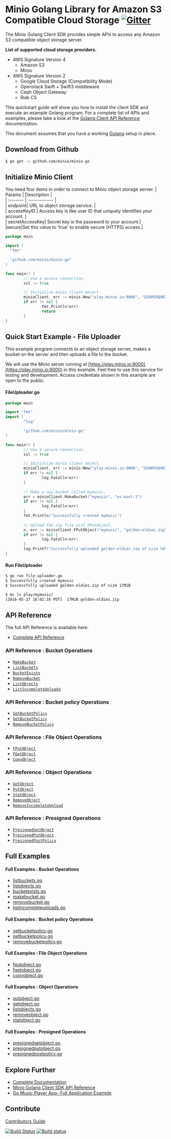 # Minio Golang Library for Amazon S3 Compatible Cloud Storage [![Gitter](https://badges.gitter.im/Join%20Chat.svg)](https://gitter.im/Minio/minio?utm_source=badge&utm_medium=badge&utm_campaign=pr-badge&utm_content=badge)
The Minio Golang Client SDK provides simple APIs to access any Amazon S3 compatible object storage server. 

**List of supported cloud storage providers.** 
- AWS Signature Version 4
   - Amazon S3
   - Minio
 - AWS Signature Version 2
   - Google Cloud Storage (Compatibility Mode)
   - Openstack Swift + Swift3 middleware
   - Ceph Object Gateway
   - Riak CS

This quickstart guide will show you how to install the client SDK and execute an example Golang program. For a complete list of APIs and examples, please take a look at the [Golang Client API Reference](https://docs.minio.io/docs/golang-client-api-reference) documentation.

This document assumes that you have a working [Golang](https://docs.minio.io/docs/how-to-install-golang) setup in place.


## Download from Github

```sh
$ go get -u github.com/minio/minio-go
```
## Initialize Minio Client
You need four items in order to connect to Minio object storage server.
| Params     | Description |  
| :------- | :------------ |  
| endpoint| URL to object storage service. |  
| accessKeyID | Access key is like user ID that uniquely identifies your account.   |   
| secretAccessKey| Secret key is the password to your account.|
|secure|Set this value to 'true' to enable secure (HTTPS) access.|

```go
package main

import (
  "fmt"

  "github.com/minio/minio-go"
)

func main() {
        // Use a secure connection.
        ssl := true

        // Initialize minio client object.
        minioClient, err := minio.New("play.minio.io:9000", "Q3AM3UQ867SPQQA43P2F", "zuf+tfteSlswRu7BJ86wekitnifILbZam1KYY3TG", ssl)
        if err != nil {
                fmt.Println(err)
                return
        }
}
```

## Quick Start Example - File Uploader
This example program connects to an object storage server, makes a bucket on the server and then uploads a file to the bucket.




We will use the Minio server running at [https://play.minio.io:9000](https://play.minio.io:9000) in this example. Feel free to use this service for testing and development. Access credentials shown in this example are open to the public.

#### FileUploader.go
```go
package main

import "fmt"
import (
        "log"

        "github.com/minio/minio-go"
)

func main() {
        // Use a secure connection.
        ssl := true

        // Initialize minio client object.
        minioClient, err := minio.New("play.minio.io:9000", "Q3AM3UQ867SPQQA43P2F", "zuf+tfteSlswRu7BJ86wekitnifILbZam1KYY3TG", ssl)
        if err != nil {
                log.Fatalln(err)
        }
  
        // Make a new bucket called mymusic.
        err = minioClient.MakeBucket("mymusic", "us-east-1")
        if err != nil {
                log.Fatalln(err)
        }
        fmt.Println("Successfully created mymusic")
  
        // Upload the zip file with FPutObject.
        n, err := minioClient.FPutObject("mymusic", "golden-oldies.zip", "/tmp/golden-oldies.zip", "application/zip")
        if err != nil {
                log.Fatalln(err)
        }
        log.Printf("Successfully uploaded golden-oldies.zip of size %d\n", n)
}
```
#### Run FileUploader
```bash
$ go run file-uploader.go
$ Successfully created mymusic 
$ Successfully uploaded golden-oldies.zip of size 17MiB

$ mc ls play/mymusic/
[2016-05-27 16:02:16 PDT]  17MiB golden-oldies.zip
```

## API Reference
The full API Reference is available here. 
* [Complete API Reference](https://docs.minio.io/docs/golang-client-api-reference)

### API Reference : Bucket Operations
* [`MakeBucket`](https://docs.minio.io/docs/golang-client-api-reference#MakeBucket)
* [`ListBuckets`](https://docs.minio.io/docs/golang-client-api-reference#ListBuckets)
* [`BucketExists`](https://docs.minio.io/docs/golang-client-api-reference#BucketExists)
* [`RemoveBucket`](https://docs.minio.io/docs/golang-client-api-reference#RemoveBucket)
* [`ListObjects`](https://docs.minio.io/docs/golang-client-api-reference#ListObjects)
* [`ListIncompleteUploads`](https://docs.minio.io/docs/golang-client-api-reference#ListIncompleteUploads)

### API Reference : Bucket policy  Operations
* [`SetBucketPolicy`](https://docs.minio.io/docs/golang-client-api-reference#SetBucketPolicy)
* [`GetBucketPolicy`](https://docs.minio.io/docs/golang-client-api-reference#GetBucketPolicy)
* [`RemoveBucketPolicy`](https://docs.minio.io/docs/golang-client-api-reference#RemoveBucketPolicy)

### API Reference : File Object Operations
* [`FPutObject`](https://docs.minio.io/docs/golang-client-api-reference#FPutObject)
* [`FGetObject`](https://docs.minio.io/docs/golang-client-api-reference#FPutObject)
* [`CopyObject`](https://docs.minio.io/docs/golang-client-api-reference#CopyObject)

### API Reference : Object Operations
* [`GetObject`](https://docs.minio.io/docs/golang-client-api-reference#GetObject)
* [`PutObject`](https://docs.minio.io/docs/golang-client-api-reference#PutObject)
* [`StatObject`](https://docs.minio.io/docs/golang-client-api-reference#StatObject)
* [`RemoveObject`](https://docs.minio.io/docs/golang-client-api-reference#RemoveObject)
* [`RemoveIncompleteUpload`](https://docs.minio.io/docs/golang-client-api-reference#RemoveIncompleteUpload)

### API Reference : Presigned Operations
* [`PresignedGetObject`](https://docs.minio.io/docs/golang-client-api-reference#PresignedGetObject)
* [`PresignedPutObject`](https://docs.minio.io/docs/golang-client-api-reference#PresignedPutObject)
* [`PresignedPostPolicy`](https://docs.minio.io/docs/golang-client-api-reference#PresignedPostPolicy)


## Full Examples

#### Full Examples : Bucket Operations
* [listbuckets.go](./examples/s3/listbuckets.go)
* [listobjects.go](./examples/s3/listobjects.go)
* [bucketexists.go](./examples/s3/bucketexists.go)
* [makebucket.go](./examples/s3/makebucket.go)
* [removebucket.go](./examples/s3/removebucket.go)
* [listincompleteuploads.go](./examples/s3/listincompleteuploads.go)

#### Full Examples : Bucket policy Operations
* [setbucketpolicy.go](./examples/s3/setbucketpolicy.go)
* [getbucketpolicy.go](./examples/s3/getbucketpolicy.go)
* [removebucketpolicy.go](./examples/s3/removebucketpolicy.go)
 
#### Full Examples : File Object Operations
* [fputobject.go](./examples/s3/fputobject.go)
* [fgetobject.go](./examples/s3/fgetobject.go)
* [copyobject.go](./examples/s3/copyobject.go)

#### Full Examples : Object Operations
* [putobject.go](./examples/s3/putobject.go)
* [getobject.go](./examples/s3/getobject.go)
* [listobjects.go](./examples/s3/listobjects.go)
* [removeobject.go](./examples/s3/removeobject.go)
* [statobject.go](./examples/s3/statobject.go)

#### Full Examples : Presigned Operations
* [presignedgetobject.go](./examples/s3/presignedgetobject.go)
* [presignedputobject.go](./examples/s3/presignedputobject.go)
* [presignedpostpolicy.go](./examples/s3/presignedpostpolicy.go)

## Explore Further
* [Complete Documentation](https://docs.minio.io)
* [Minio Golang Client SDK API Reference](https://docs.minio.io/docs/golang-client-api-reference) 
* [Go Music Player App- Full Application Example ](https://docs.minio.io/docs/go-music-player-app)

## Contribute

[Contributors Guide](./CONTRIBUTING.md)

[![Build Status](https://travis-ci.org/minio/minio-go.svg)](https://travis-ci.org/minio/minio-go)
[![Build status](https://ci.appveyor.com/api/projects/status/1d05e6nvxcelmrak?svg=true)](https://ci.appveyor.com/project/harshavardhana/minio-go)

